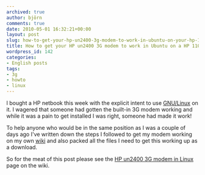 ```yaml
---
archived: true
author: björn
comments: true
date: 2010-05-01 16:32:21+00:00
layout: post
slug: how-to-get-your-hp-un2400-3g-modem-to-work-in-ubuntu-on-your-hp-110c-1020so-netbook
title: How to get your HP un2400 3G modem to work in Ubuntu on a HP 110c-1020SO netbook
wordpress_id: 142
categories:
- English posts
tags:
- 3g
- howto
- linux
---
```


I bought a HP netbook this week with the explicit intent to use [GNU/Linux][linux] on it. I wagered that someone had gotten the built-in 3G modem working and while it was a pain to get installed I was right, someone had made it work!

To help anyone who would be in the same position as I was a couple of days ago I've written down the steps I followed to get my modem working on my own [wiki] and also packed all the files I need to get this working up as a download.

So for the meat of this post please see the [HP un2400 3G modem in Linux][modem-wiki] page on the wiki.

[wiki]:http://sanitarium.se/wiki/
[linux]:http://en.wikipedia.org/wiki/Linux
[modem-wiki]:http://sanitarium.se/wiki/HP_un2400_3G_modem_in_Linux
